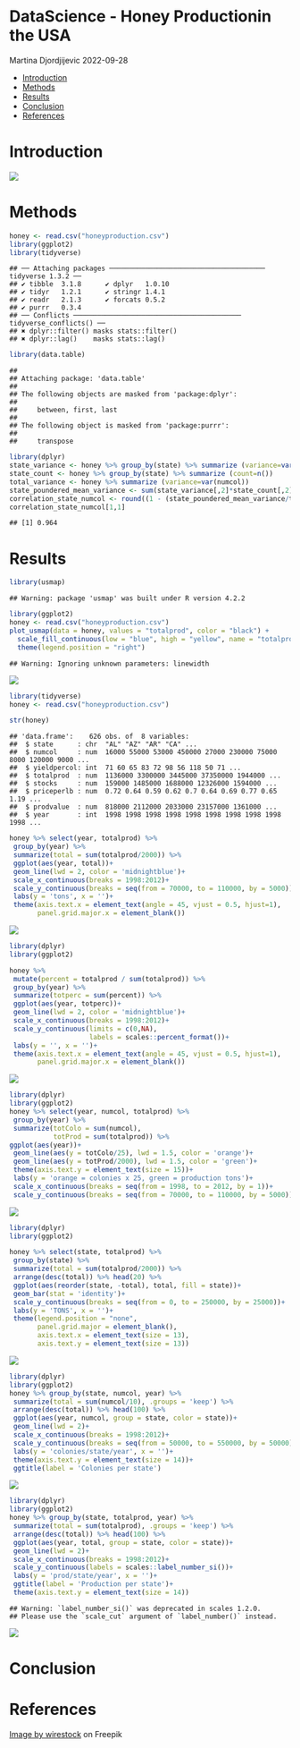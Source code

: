 DataScience - Honey Productionin the USA
================
Martina Djordjijevic
2022-09-28

- <a href="#introduction" id="toc-introduction">Introduction</a>
- <a href="#methods" id="toc-methods">Methods</a>
- <a href="#results" id="toc-results">Results</a>
- <a href="#conclusion" id="toc-conclusion">Conclusion</a>
- <a href="#references" id="toc-references">References</a>

# Introduction

![](closeup-shot-bee-chamomile-flower.jpg)

# Methods

``` r
honey <- read.csv("honeyproduction.csv")
library(ggplot2)
library(tidyverse)
```

    ## ── Attaching packages ─────────────────────────────────────── tidyverse 1.3.2 ──
    ## ✔ tibble  3.1.8      ✔ dplyr   1.0.10
    ## ✔ tidyr   1.2.1      ✔ stringr 1.4.1 
    ## ✔ readr   2.1.3      ✔ forcats 0.5.2 
    ## ✔ purrr   0.3.4      
    ## ── Conflicts ────────────────────────────────────────── tidyverse_conflicts() ──
    ## ✖ dplyr::filter() masks stats::filter()
    ## ✖ dplyr::lag()    masks stats::lag()

``` r
library(data.table)
```

    ## 
    ## Attaching package: 'data.table'
    ## 
    ## The following objects are masked from 'package:dplyr':
    ## 
    ##     between, first, last
    ## 
    ## The following object is masked from 'package:purrr':
    ## 
    ##     transpose

``` r
library(dplyr)
state_variance <- honey %>% group_by(state) %>% summarize (variance=var(numcol))
state_count <- honey %>% group_by(state) %>% summarize (count=n())
total_variance <- honey %>% summarize (variance=var(numcol))
state_poundered_mean_variance <- sum(state_variance[,2]*state_count[,2])/sum(state_count[,2])
correlation_state_numcol <- round((1 - (state_poundered_mean_variance/total_variance)), 3)
correlation_state_numcol[1,1]
```

    ## [1] 0.964

# Results

``` r
library(usmap)
```

    ## Warning: package 'usmap' was built under R version 4.2.2

``` r
library(ggplot2)
honey <- read.csv("honeyproduction.csv")
plot_usmap(data = honey, values = "totalprod", color = "black") + 
  scale_fill_continuous(low = "blue", high = "yellow", name = "totalprod", label = scales::comma) + 
  theme(legend.position = "right")
```

    ## Warning: Ignoring unknown parameters: linewidth

![](Data-Practicle_files/figure-gfm/unnamed-chunk-2-1.png)<!-- -->

``` r
library(tidyverse)
honey <- read.csv("honeyproduction.csv")

str(honey)
```

    ## 'data.frame':    626 obs. of  8 variables:
    ##  $ state      : chr  "AL" "AZ" "AR" "CA" ...
    ##  $ numcol     : num  16000 55000 53000 450000 27000 230000 75000 8000 120000 9000 ...
    ##  $ yieldpercol: int  71 60 65 83 72 98 56 118 50 71 ...
    ##  $ totalprod  : num  1136000 3300000 3445000 37350000 1944000 ...
    ##  $ stocks     : num  159000 1485000 1688000 12326000 1594000 ...
    ##  $ priceperlb : num  0.72 0.64 0.59 0.62 0.7 0.64 0.69 0.77 0.65 1.19 ...
    ##  $ prodvalue  : num  818000 2112000 2033000 23157000 1361000 ...
    ##  $ year       : int  1998 1998 1998 1998 1998 1998 1998 1998 1998 1998 ...

``` r
honey %>% select(year, totalprod) %>%
 group_by(year) %>%
 summarize(total = sum(totalprod/2000)) %>%
 ggplot(aes(year, total))+
 geom_line(lwd = 2, color = 'midnightblue')+
 scale_x_continuous(breaks = 1998:2012)+
 scale_y_continuous(breaks = seq(from = 70000, to = 110000, by = 5000))+
 labs(y = 'tons', x = '')+
 theme(axis.text.x = element_text(angle = 45, vjust = 0.5, hjust=1),
       panel.grid.major.x = element_blank())
```

![](Data-Practicle_files/figure-gfm/unnamed-chunk-3-1.png)<!-- -->

``` r
library(dplyr)
library(ggplot2)

honey %>%
 mutate(percent = totalprod / sum(totalprod)) %>%
 group_by(year) %>%
 summarize(totperc = sum(percent)) %>%
 ggplot(aes(year, totperc))+
 geom_line(lwd = 2, color = 'midnightblue')+
 scale_x_continuous(breaks = 1998:2012)+
 scale_y_continuous(limits = c(0,NA),
                    labels = scales::percent_format())+
 labs(y = '', x = '')+
 theme(axis.text.x = element_text(angle = 45, vjust = 0.5, hjust=1),
       panel.grid.major.x = element_blank())
```

![](Data-Practicle_files/figure-gfm/unnamed-chunk-4-1.png)<!-- -->

``` r
library(dplyr)
library(ggplot2)
honey %>% select(year, numcol, totalprod) %>%
 group_by(year) %>%
 summarize(totColo = sum(numcol),
           totProd = sum(totalprod)) %>%
ggplot(aes(year))+
 geom_line(aes(y = totColo/25), lwd = 1.5, color = 'orange')+
 geom_line(aes(y = totProd/2000), lwd = 1.5, color = 'green')+
 theme(axis.text.y = element_text(size = 15))+
 labs(y = 'orange = colonies x 25, green = production tons')+
 scale_x_continuous(breaks = seq(from = 1998, to = 2012, by = 1))+
 scale_y_continuous(breaks = seq(from = 70000, to = 110000, by = 5000))
```

![](Data-Practicle_files/figure-gfm/unnamed-chunk-5-1.png)<!-- -->

``` r
library(dplyr)
library(ggplot2)

honey %>% select(state, totalprod) %>%
 group_by(state) %>%
 summarize(total = sum(totalprod/2000)) %>%
 arrange(desc(total)) %>% head(20) %>%
 ggplot(aes(reorder(state, -total), total, fill = state))+
 geom_bar(stat = 'identity')+
 scale_y_continuous(breaks = seq(from = 0, to = 250000, by = 25000))+
 labs(y = 'TONS', x = '')+
 theme(legend.position = "none",
       panel.grid.major = element_blank(),
       axis.text.x = element_text(size = 13),
       axis.text.y = element_text(size = 13))
```

![](Data-Practicle_files/figure-gfm/unnamed-chunk-6-1.png)<!-- -->

``` r
library(dplyr)
library(ggplot2)
honey %>% group_by(state, numcol, year) %>%
 summarize(total = sum(numcol/10), .groups = 'keep') %>%
 arrange(desc(total)) %>% head(100) %>%
 ggplot(aes(year, numcol, group = state, color = state))+
 geom_line(lwd = 2)+
 scale_x_continuous(breaks = 1998:2012)+
 scale_y_continuous(breaks = seq(from = 50000, to = 550000, by = 50000))+
 labs(y = 'colonies/state/year', x = '')+
 theme(axis.text.y = element_text(size = 14))+
 ggtitle(label = 'Colonies per state')
```

![](Data-Practicle_files/figure-gfm/unnamed-chunk-7-1.png)<!-- -->

``` r
library(dplyr)
library(ggplot2)
honey %>% group_by(state, totalprod, year) %>%
 summarize(total = sum(totalprod), .groups = 'keep') %>%
 arrange(desc(total)) %>% head(100) %>%
 ggplot(aes(year, total, group = state, color = state))+
 geom_line(lwd = 2)+
 scale_x_continuous(breaks = 1998:2012)+
 scale_y_continuous(labels = scales::label_number_si())+
 labs(y = 'prod/state/year', x = '')+
 ggtitle(label = 'Production per state')+
 theme(axis.text.y = element_text(size = 14))
```

    ## Warning: `label_number_si()` was deprecated in scales 1.2.0.
    ## Please use the `scale_cut` argument of `label_number()` instead.

![](Data-Practicle_files/figure-gfm/unnamed-chunk-8-1.png)<!-- -->

# Conclusion

# References

<a href="https://www.freepik.com/free-photo/closeup-shot-bee-chamomile-flower_13411366.htm#query=bee&position=29&from_view=search&track=sph">Image
by wirestock</a> on Freepik
